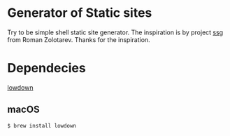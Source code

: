 # Generator of Static sites

Try to be simple shell static site generator. The inspiration is by project [ssg](https://romanzolotarev.com/bin/ssg) from Roman Zolotarev. Thanks for the inspiration.

# Dependecies

[lowdown](https://kristaps.bsd.lv/lowdown/)

## macOS

```shell
$ brew install lowdown
```
